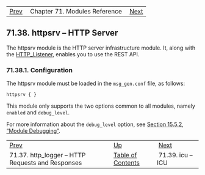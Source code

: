 |     |     |     |
| --- | --- | --- |
| [Prev](modules.http_logger)  | Chapter 71. Modules Reference |  [Next](modules.icu) |

## 71.38. httpsrv – HTTP Server

The httpsrv module is the HTTP server infrastructure module. It, along with the [HTTP_Listener](http_listener "Chapter 20. Configuring Inbound Mail Service Using HTTP"), enables you to use the REST API.

### 71.38.1. Configuration

The httpsrv module must be loaded in the `msg_gen.conf` file, as follows:

`httpsrv { }`

This module only supports the two options common to all modules, namely `enabled` and `debug_level`.

For more information about the `debug_level` option, see [Section 15.5.2, “Module Debugging”](module_config#module_config.debugging "15.5.2. Module Debugging").

|     |     |     |
| --- | --- | --- |
| [Prev](modules.http_logger)  | [Up](modules) |  [Next](modules.icu) |
| 71.37. http_logger – HTTP Requests and Responses  | [Table of Contents](index) |  71.39. icu – ICU |

